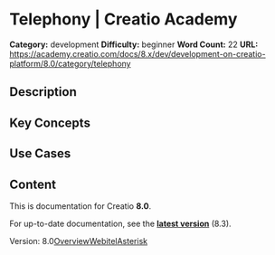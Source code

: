 # Telephony | Creatio Academy

**Category:** development **Difficulty:** beginner **Word Count:** 22 **URL:**
https://academy.creatio.com/docs/8.x/dev/development-on-creatio-platform/8.0/category/telephony

## Description

## Key Concepts

## Use Cases

## Content

This is documentation for Creatio **8.0**.

For up-to-date documentation, see the
**[latest version](/docs/8.x/dev/development-on-creatio-platform/category/telephony)**
(8.3).

Version:
8.0[Overview](/docs/8.x/dev/development-on-creatio-platform/8.0/platform-customization/classic-ui/telephony-integration/overview)[Webitel](/docs/8.x/dev/development-on-creatio-platform/8.0/platform-customization/classic-ui/telephony-integration/webitel)[Asterisk](/docs/8.x/dev/development-on-creatio-platform/8.0/platform-customization/classic-ui/telephony-integration/asterisk)
